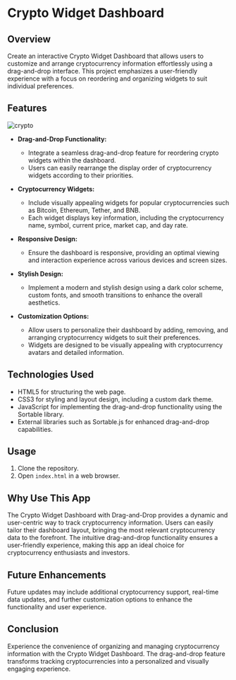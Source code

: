 # Crypto Widget Dashboard

## Overview

Create an interactive Crypto Widget Dashboard that allows users to customize and arrange cryptocurrency information effortlessly using a drag-and-drop interface. This project emphasizes a user-friendly experience with a focus on reordering and organizing widgets to suit individual preferences.

## Features
![crypto](https://github.com/costathedeveloper/widget/assets/95866232/3a3c3786-8be3-4a1b-906c-bdcb2d7826c4)


- **Drag-and-Drop Functionality:**
  - Integrate a seamless drag-and-drop feature for reordering crypto widgets within the dashboard.
  - Users can easily rearrange the display order of cryptocurrency widgets according to their priorities.

- **Cryptocurrency Widgets:**
  - Include visually appealing widgets for popular cryptocurrencies such as Bitcoin, Ethereum, Tether, and BNB.
  - Each widget displays key information, including the cryptocurrency name, symbol, current price, market cap, and day rate.

- **Responsive Design:**
  - Ensure the dashboard is responsive, providing an optimal viewing and interaction experience across various devices and screen sizes.

- **Stylish Design:**
  - Implement a modern and stylish design using a dark color scheme, custom fonts, and smooth transitions to enhance the overall aesthetics.

- **Customization Options:**
  - Allow users to personalize their dashboard by adding, removing, and arranging cryptocurrency widgets to suit their preferences.
  - Widgets are designed to be visually appealing with cryptocurrency avatars and detailed information.

## Technologies Used

- HTML5 for structuring the web page.
- CSS3 for styling and layout design, including a custom dark theme.
- JavaScript for implementing the drag-and-drop functionality using the Sortable library.
- External libraries such as Sortable.js for enhanced drag-and-drop capabilities.

## Usage

1. Clone the repository.
2. Open `index.html` in a web browser.

## Why Use This App

The Crypto Widget Dashboard with Drag-and-Drop provides a dynamic and user-centric way to track cryptocurrency information. Users can easily tailor their dashboard layout, bringing the most relevant cryptocurrency data to the forefront. The intuitive drag-and-drop functionality ensures a user-friendly experience, making this app an ideal choice for cryptocurrency enthusiasts and investors.

## Future Enhancements

Future updates may include additional cryptocurrency support, real-time data updates, and further customization options to enhance the functionality and user experience.

## Conclusion

Experience the convenience of organizing and managing cryptocurrency information with the Crypto Widget Dashboard. The drag-and-drop feature transforms tracking cryptocurrencies into a personalized and visually engaging experience.

